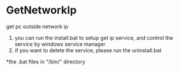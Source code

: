 # GetNetworkIp
get pc outside network ip

1. you can run the install.bat to setup get ip service, and control the service by windows service manager
2. if you want to delete the service, please run the uninstall.bat

*the .bat files in "/bin/" directory

